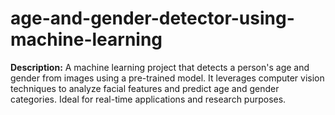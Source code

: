 # age-and-gender-detector-using-machine-learning
**Description:**   A machine learning project that detects a person's age and gender from images using a pre-trained model. It leverages computer vision techniques to analyze facial features and predict age and gender categories. Ideal for real-time applications and research purposes.
